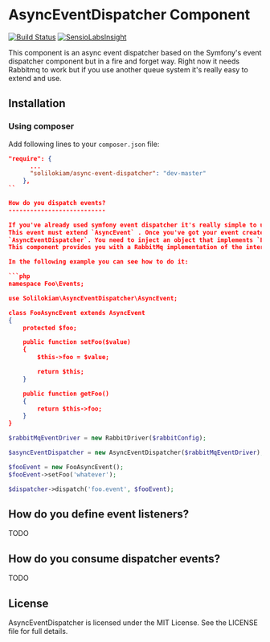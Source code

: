 AsyncEventDispatcher Component
==============================

[![Build Status](https://travis-ci.org/solilokiam/asynceventdispatcher.svg?branch=master)](https://travis-ci.org/solilokiam/asynceventdispatcher)
[![SensioLabsInsight](https://insight.sensiolabs.com/projects/ac193ca5-c894-47ac-b1c7-12c2d9e31124/mini.png)](https://insight.sensiolabs.com/projects/ac193ca5-c894-47ac-b1c7-12c2d9e31124)


This component is an async event dispatcher based on the Symfony's event dispatcher component but in a fire and forget way.
Right now it needs Rabbitmq to work but if you use another queue system it's really easy to extend and use.

Installation
------------
### Using composer
Add following lines to your `composer.json` file:
```json
"require": {
      ...
      "solilokiam/async-event-dispatcher": "dev-master"
    },
``

How do you dispatch events?
---------------------------

If you've already used symfony event dispatcher it's really simple to use. First you need to create your own event.
This event must extend `AsyncEvent` . Once you've got your event created you need to dispatch it using the
`AsyncEventDispatcher`. You need to inject an object that implements `EventDriverInterface` when you instantiate the `AsyncEventDispatcher` class.
This component provides you with a RabbitMq implementation of the interface. Feel free to create your own if you need it.

In the following example you can see how to do it:

```php
namespace Foo\Events;

use Solilokiam\AsyncEventDispatcher\AsyncEvent;

class FooAsyncEvent extends AsyncEvent
{
    protected $foo;

    public function setFoo($value)
    {
        $this->foo = $value;

        return $this;
    }

    public function getFoo()
    {
        return $this->foo;
    }
}
```

```php
$rabbitMqEventDriver = new RabbitDriver($rabbitConfig);

$asyncEventDispatcher = new AsyncEventDispatcher($rabbitMqEventDriver);

$fooEvent = new FooAsyncEvent();
$fooEvent->setFoo('whatever');

$dispatcher->dispatch('foo.event', $fooEvent);
```

How do you define event listeners?
----------------------------------
TODO

How do you consume dispatcher events?
-------------------------------------
TODO

License
-------
AsyncEventDispatcher is licensed under the MIT License. See the LICENSE file for full details.